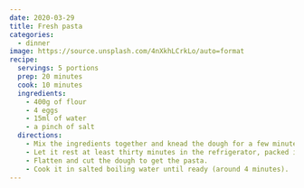 ```yaml
---
date: 2020-03-29
title: Fresh pasta
categories:
  - dinner
image: https://source.unsplash.com/4nXkhLCrkLo/auto=format
recipe:
  servings: 5 portions
  prep: 20 minutes
  cook: 10 minutes
  ingredients:
    - 400g of flour
    - 4 eggs
    - 15ml of water
    - a pinch of salt
  directions:
    - Mix the ingredients together and knead the dough for a few minutes.
    - Let it rest at least thirty minutes in the refrigerator, packed in plastic film.
    - Flatten and cut the dough to get the pasta.
    - Cook it in salted boiling water until ready (around 4 minutes).
---
```

